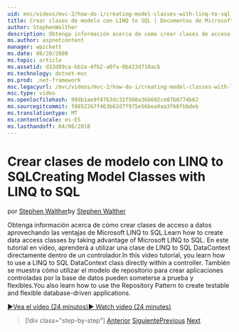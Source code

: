 ```yaml
---
uid: mvc/videos/mvc-2/how-do-i/creating-model-classes-with-linq-to-sql
title: Crear clases de modelo con LINQ to SQL | Documentos de Microsoft
author: StephenWalther
description: Obtenga información acerca de cómo crear clases de acceso a datos aprovechando las ventajas de Microsoft LINQ to SQL. En este tutorial en vídeo, aprenderá a usar LINQ to SQL DataContext...
ms.author: aspnetcontent
manager: wpickett
ms.date: 08/20/2008
ms.topic: article
ms.assetid: d33d89ca-bb2a-4fb2-a0fa-0b423d710acb
ms.technology: dotnet-mvc
ms.prod: .net-framework
msc.legacyurl: /mvc/videos/mvc-2/how-do-i/creating-model-classes-with-linq-to-sql
msc.type: video
ms.openlocfilehash: 99db1ae9f4763dc32f560a36b692ce87b0774b62
ms.sourcegitcommit: f8852267f463b62d7f975e56bea9aa3f68fbbdeb
ms.translationtype: MT
ms.contentlocale: es-ES
ms.lasthandoff: 04/06/2018
---
```

<a name="creating-model-classes-with-linq-to-sql"></a><span data-ttu-id="3ce62-104">Crear clases de modelo con LINQ to SQL</span><span class="sxs-lookup"><span data-stu-id="3ce62-104">Creating Model Classes with LINQ to SQL</span></span>
====================
<span data-ttu-id="3ce62-105">por [Stephen Walther](https://github.com/StephenWalther)</span><span class="sxs-lookup"><span data-stu-id="3ce62-105">by [Stephen Walther](https://github.com/StephenWalther)</span></span>

<span data-ttu-id="3ce62-106">Obtenga información acerca de cómo crear clases de acceso a datos aprovechando las ventajas de Microsoft LINQ to SQL.</span><span class="sxs-lookup"><span data-stu-id="3ce62-106">Learn how to create data access classes by taking advantage of Microsoft LINQ to SQL.</span></span> <span data-ttu-id="3ce62-107">En este tutorial en vídeo, aprenderá a utilizar una clase de LINQ to SQL DataContext directamente dentro de un controlador.</span><span class="sxs-lookup"><span data-stu-id="3ce62-107">In this video tutorial, you learn how to use a LINQ to SQL DataContext class directly within a controller.</span></span> <span data-ttu-id="3ce62-108">También se muestra cómo utilizar el modelo de repositorio para crear aplicaciones controladas por la base de datos pueden someterse a prueba y flexibles.</span><span class="sxs-lookup"><span data-stu-id="3ce62-108">You also learn how to use the Repository Pattern to create testable and flexible database-driven applications.</span></span>

[<span data-ttu-id="3ce62-109">&#9654;Vea el vídeo (24 minutos)</span><span class="sxs-lookup"><span data-stu-id="3ce62-109">&#9654; Watch video (24 minutes)</span></span>](https://channel9.msdn.com/Blogs/ASP-NET-Site-Videos/creating-model-classes-with-linq-to-sql)

> [!div class="step-by-step"]
> <span data-ttu-id="3ce62-110">[Anterior](creating-custom-html-helpers.md)
> [Siguiente](displaying-a-table-of-database-data.md)</span><span class="sxs-lookup"><span data-stu-id="3ce62-110">[Previous](creating-custom-html-helpers.md)
[Next](displaying-a-table-of-database-data.md)</span></span>
